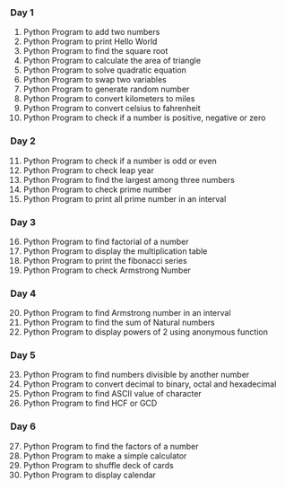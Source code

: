 ### Day 1
1. Python Program to add two numbers
2. Python Program to print Hello World
3. Python Program to find the square root
4. Python Program to calculate the area of triangle
5. Python Program to solve quadratic equation
6. Python Program to swap two variables
7. Python Program to generate random number
8. Python Program to convert kilometers to miles
9. Python Program to convert celsius to fahrenheit
10. Python Program to check if a number is positive, negative or zero  

### Day 2
11. Python Program to check if a number is odd or even
12. Python Program to check leap year
13. Python Program to find the largest among three numbers
14. Python Program to check prime number
15. Python Program to print all prime number in an interval

### Day 3
16. Python Program to find factorial of a number 
17. Python Program to display the multiplication table
18. Python Program to print the fibonacci series
19. Python Program to check Armstrong Number

### Day 4
20. Python Program to find Armstrong number in an interval
21. Python Program to find the sum of Natural numbers
22. Python Program to display powers of 2 using anonymous function

### Day 5  
23. Python Program to find numbers divisible by another number
24. Python Program to convert decimal to binary, octal and hexadecimal
25. Python Program to find ASCII value of character
26. Python Program to find HCF or GCD

### Day 6
27. Python Program to find the factors of a number
28. Python Program to make a simple calculator
29. Python Program to shuffle deck of cards
30. Python Program to display calendar
